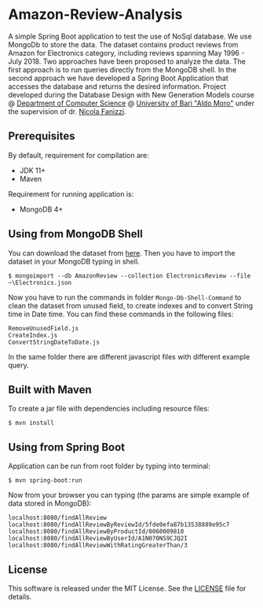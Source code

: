 # Amazon-Review-Analysis
A simple Spring Boot application to test the use of NoSql database. We use MongoDb to store the data.
The dataset contains product reviews from Amazon for Electronics category, including reviews spanning May 1996 - July 2018. 
Two approaches have been proposed to analyze the data. The first approach is to run queries directly from the MongoDB shell. In the second approach we have developed a Spring Boot Application that accesses the database and returns the desired information. Project developed during the Database Design with New Generation Models course @ [Department of Computer Science](https://www.uniba.it/ricerca/dipartimenti/informatica) @ [University of Bari "Aldo Moro"](http://www.uniba.it/)
under the supervision of dr. [Nicola Fanizzi](http://lacam.di.uniba.it:8000/people/nicola.html).

## Prerequisites

By default, requirement for compilation are:
* JDK 11+
* Maven

Requirement for running application is:
* MongoDB 4+

## Using from MongoDB Shell
You can download the dataset from [here](https://docs.google.com/forms/d/e/1FAIpQLSeniNBetoz83H0QXxrfxPNoq7g6pkbAEcqrlrYiNJXZD5YT6g/viewform). Then you have to import
the dataset in your MongoDB typing in shell.
````
$ mongoimport --db AmazonReview --collection ElectronicsReview --file ~\Electronics.json
````
Now you have to run the commands in folder ```Mongo-Db-Shell-Command``` to clean the dataset from unused field, to create indexes and to convert String time in Date time.
You can find these commands in the following files:
````
RemoveUnusedField.js
CreateIndex.js
ConvertStringDateToDate.js
````
In the same folder there are different javascript files with different example query.

## Built with Maven
To create a jar file with dependencies including resource files:
````
$ mvn install
````

## Using from Spring Boot
Application can be run from root folder by typing into terminal:
````
$ mvn spring-boot:run
````
Now from your browser you can typing (the params are simple example of data stored in MongoDB):
````
localhost:8080/findAllReview
localhost:8080/findAllReviewByReviewId/5fde0efa87b13538889e95c7
localhost:8080/findAllReviewByProductId/0060009810
localhost:8080/findAllReviewByUserId/A1N070NS9CJQ2I
localhost:8080/findAllReviewWithRatingGreaterThan/3
````

## License
This software is released under the MIT License. See the [LICENSE](LICENSE) file for details.

